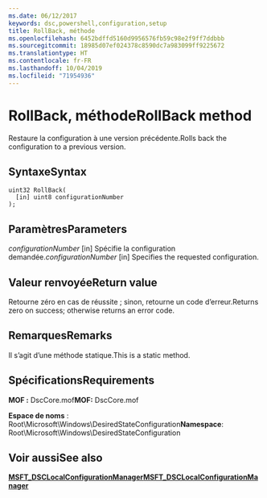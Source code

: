 ```yaml
---
ms.date: 06/12/2017
keywords: dsc,powershell,configuration,setup
title: RollBack, méthode
ms.openlocfilehash: 6452bdffd5160d9956576fb59c98e2f9ff7ddbbb
ms.sourcegitcommit: 18985d07ef024378c8590dc7a983099ff9225672
ms.translationtype: HT
ms.contentlocale: fr-FR
ms.lasthandoff: 10/04/2019
ms.locfileid: "71954936"
---
```

# <a name="rollback-method"></a><span data-ttu-id="bc91a-103">RollBack, méthode</span><span class="sxs-lookup"><span data-stu-id="bc91a-103">RollBack method</span></span>

<span data-ttu-id="bc91a-104">Restaure la configuration à une version précédente.</span><span class="sxs-lookup"><span data-stu-id="bc91a-104">Rolls back the configuration to a previous version.</span></span>

## <a name="syntax"></a><span data-ttu-id="bc91a-105">Syntaxe</span><span class="sxs-lookup"><span data-stu-id="bc91a-105">Syntax</span></span>

```mof
uint32 RollBack(
  [in] uint8 configurationNumber
);
```

## <a name="parameters"></a><span data-ttu-id="bc91a-106">Paramètres</span><span class="sxs-lookup"><span data-stu-id="bc91a-106">Parameters</span></span>

<span data-ttu-id="bc91a-107">*configurationNumber* \[in\] Spécifie la configuration demandée.</span><span class="sxs-lookup"><span data-stu-id="bc91a-107">*configurationNumber* \[in\] Specifies the requested configuration.</span></span>

## <a name="return-value"></a><span data-ttu-id="bc91a-108">Valeur renvoyée</span><span class="sxs-lookup"><span data-stu-id="bc91a-108">Return value</span></span>

<span data-ttu-id="bc91a-109">Retourne zéro en cas de réussite ; sinon, retourne un code d’erreur.</span><span class="sxs-lookup"><span data-stu-id="bc91a-109">Returns zero on success; otherwise returns an error code.</span></span>

## <a name="remarks"></a><span data-ttu-id="bc91a-110">Remarques</span><span class="sxs-lookup"><span data-stu-id="bc91a-110">Remarks</span></span>

<span data-ttu-id="bc91a-111">Il s’agit d’une méthode statique.</span><span class="sxs-lookup"><span data-stu-id="bc91a-111">This is a static method.</span></span>

## <a name="requirements"></a><span data-ttu-id="bc91a-112">Spécifications</span><span class="sxs-lookup"><span data-stu-id="bc91a-112">Requirements</span></span>

<span data-ttu-id="bc91a-113">**MOF :** DscCore.mof</span><span class="sxs-lookup"><span data-stu-id="bc91a-113">**MOF:** DscCore.mof</span></span>

<span data-ttu-id="bc91a-114">**Espace de noms** : Root\Microsoft\Windows\DesiredStateConfiguration</span><span class="sxs-lookup"><span data-stu-id="bc91a-114">**Namespace**: Root\Microsoft\Windows\DesiredStateConfiguration</span></span>

## <a name="see-also"></a><span data-ttu-id="bc91a-115">Voir aussi</span><span class="sxs-lookup"><span data-stu-id="bc91a-115">See also</span></span>

[<span data-ttu-id="bc91a-116">**MSFT_DSCLocalConfigurationManager**</span><span class="sxs-lookup"><span data-stu-id="bc91a-116">**MSFT_DSCLocalConfigurationManager**</span></span>](msft-dsclocalconfigurationmanager.md)
